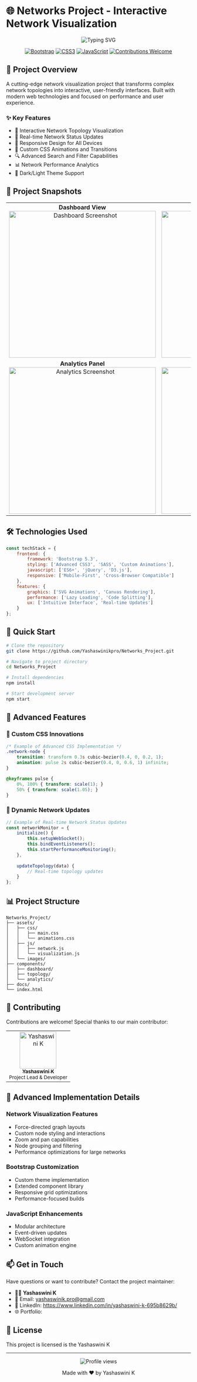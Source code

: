 # 🌐 Networks Project - Interactive Network Visualization
<div align="center">
  <img src="https://readme-typing-svg.herokuapp.com?font=Fira+Code&weight=600&size=28&pause=1000&color=46D6F7&width=435&lines=Modern+Network+Design;Interactive+Visualization;Powered+by+Bootstrap" alt="Typing SVG" />
  
  [![Bootstrap](https://img.shields.io/badge/Bootstrap-5.3-7952B3?style=for-the-badge&logo=bootstrap&logoColor=white)](https://getbootstrap.com)
  [![CSS3](https://img.shields.io/badge/CSS3-Advanced-1572B6?style=for-the-badge&logo=css3&logoColor=white)](https://www.w3.org/Style/CSS/)
  [![JavaScript](https://img.shields.io/badge/JavaScript-ES6+-F7DF1E?style=for-the-badge&logo=javascript&logoColor=black)](https://developer.mozilla.org/en-US/docs/Web/JavaScript)
  [![Contributions Welcome](https://img.shields.io/badge/Contributions-Welcome-brightgreen?style=for-the-badge)](CONTRIBUTING.md)
</div>

## 🚀 Project Overview

A cutting-edge network visualization project that transforms complex network topologies into interactive, user-friendly interfaces. Built with modern web technologies and focused on performance and user experience.

### ✨ Key Features

- 🎯 Interactive Network Topology Visualization
- 🔄 Real-time Network Status Updates
- 📱 Responsive Design for All Devices
- 🎨 Custom CSS Animations and Transitions
- 🔍 Advanced Search and Filter Capabilities
- 📊 Network Performance Analytics
- 🌙 Dark/Light Theme Support

## 📸 Project Snapshots

<div align="center">
  <table>
    <tr>
      <td align="center">
        <strong>Dashboard View</strong><br/>
        <img src="/api/placeholder/400/250" alt="Dashboard Screenshot" width="400"/>
      </td>
      <td align="center">
        <strong>Network Topology</strong><br/>
        <img src="/api/placeholder/400/250" alt="Topology Screenshot" width="400"/>
      </td>
    </tr>
    <tr>
      <td align="center">
        <strong>Analytics Panel</strong><br/>
        <img src="/api/placeholder/400/250" alt="Analytics Screenshot" width="400"/>
      </td>
      <td align="center">
        <strong>Mobile View</strong><br/>
        <img src="/api/placeholder/400/250" alt="Mobile Screenshot" width="400"/>
      </td>
    </tr>
  </table>
</div>

## 🛠️ Technologies Used

```javascript
const techStack = {
    frontend: {
        framework: 'Bootstrap 5.3',
        styling: ['Advanced CSS3', 'SASS', 'Custom Animations'],
        javascript: ['ES6+', 'jQuery', 'D3.js'],
        responsive: ['Mobile-First', 'Cross-Browser Compatible']
    },
    features: {
        graphics: ['SVG Animations', 'Canvas Rendering'],
        performance: ['Lazy Loading', 'Code Splitting'],
        ux: ['Intuitive Interface', 'Real-time Updates']
    }
};
```

## 🚀 Quick Start

```bash
# Clone the repository
git clone https://github.com/Yashaswinikpro/Networks_Project.git

# Navigate to project directory
cd Networks_Project

# Install dependencies
npm install

# Start development server
npm start
```

## 💫 Advanced Features

### 🎨 Custom CSS Innovations
```css
/* Example of Advanced CSS Implementation */
.network-node {
    transition: transform 0.3s cubic-bezier(0.4, 0, 0.2, 1);
    animation: pulse 2s cubic-bezier(0.4, 0, 0.6, 1) infinite;
}

@keyframes pulse {
    0%, 100% { transform: scale(1); }
    50% { transform: scale(1.05); }
}
```

### 🔄 Dynamic Network Updates
```javascript
// Example of Real-time Network Status Updates
const networkMonitor = {
    initialize() {
        this.setupWebSocket();
        this.bindEventListeners();
        this.startPerformanceMonitoring();
    },
    
    updateTopology(data) {
        // Real-time topology updates
    }
};
```

## 📊 Project Structure

```plaintext
Networks_Project/
├── assets/
│   ├── css/
│   │   ├── main.css
│   │   └── animations.css
│   ├── js/
│   │   ├── network.js
│   │   └── visualization.js
│   └── images/
├── components/
│   ├── dashboard/
│   ├── topology/
│   └── analytics/
├── docs/
└── index.html
```

## 🤝 Contributing

Contributions are welcome! Special thanks to our main contributor:

<div align="center">
  <table>
    <tr>
      <td align="center">
        <a href="https://github.com/Yashaswinikpro">
          <img src="https://media.licdn.com/dms/image/v2/D5603AQGvAUTTbIlieA/profile-displayphoto-shrink_400_400/profile-displayphoto-shrink_400_400/0/1726733684725?e=1734566400&v=beta&t=4gMPjLiYjhrPzTeHc9vIT7aDis9ahNr8R8RG7PY0zDw" width="100px;" alt="Yashaswini K"/>
          <br />
          <sub><b>Yashaswini K</b></sub>
        </a>
        <br />
        <sub>Project Lead & Developer</sub>
      </td>
    </tr>
  </table>
</div>

## 🌟 Advanced Implementation Details

### Network Visualization Features
- Force-directed graph layouts
- Custom node styling and interactions
- Zoom and pan capabilities
- Node grouping and filtering
- Performance optimizations for large networks

### Bootstrap Customization
- Custom theme implementation
- Extended component library
- Responsive grid optimizations
- Performance-focused builds

### JavaScript Enhancements
- Modular architecture
- Event-driven updates
- WebSocket integration
- Custom animation engine

## 📫 Get in Touch

Have questions or want to contribute? Contact the project maintainer:

- 👨‍💻 **Yashaswini K**
- 📧 Email: yashaswinik.pro@gmail.com
- 🔗 LinkedIn: https://www.linkedin.com/in/yashaswini-k-695b8629b/
- 🌐 Portfolio: 

## 📄 License

This project is licensed is the Yashaswini K

---

<div align="center">
  <img src="https://komarev.com/ghpvc/?username=Yashaswinikpro&style=flat-square&color=blue" alt="Profile views"/>
  
  Made with ❤️ by Yashaswini K
</div>
